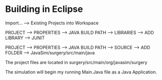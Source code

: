 # Building in Eclipse

Import... --> Existing Projects into Workspace

PROJECT --> PROPERTIES --> JAVA BUILD PATH --> LIBRARIES --> ADD LIBRARY --> JUNIT

PROJECT --> PROPERTIES --> JAVA BUILD PATH --> SOURCE --> ADD FOLDER --> JavaSim/surgery/src/main/java

The project files are located in surgery/src/main/org/javasim/surgery

The simulation will begin my running Main.Java file as a Java Application.